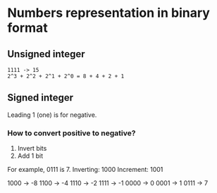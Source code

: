 # Numbers representation in binary format
## Unsigned integer
```
1111 -> 15
2^3 + 2^2 + 2^1 + 2^0 = 8 + 4 + 2 + 1
```

## Signed integer
Leading 1 (one) is for negative.
 
### How to convert positive to negative?
1. Invert bits
2. Add 1 bit

For example, 0111 is 7.
Inverting: 1000
Increment: 1001

1000 -> -8
1100 -> -4
1110 -> -2
1111 -> -1
0000 -> 0
0001 -> 1
0111 -> 7